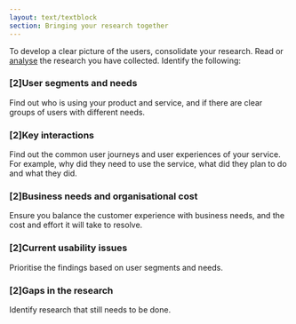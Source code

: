 ```yaml
---
layout: text/textblock
section: Bringing your research together
---
```

To develop a clear picture of the users, consolidate your research. Read or [analyse](/user-research/analysing-user-research/) the research you have collected. Identify the following:

### [2]User segments and needs

Find out who is using your product and service, and if there are clear groups of users with different needs.

### [2]Key interactions

Find out the common user journeys and user experiences of your service. For example, why did they need to use the service, what did they plan to do and what they did.

### [2]Business needs and organisational cost

Ensure you balance the customer experience with business needs, and the cost and effort it will take to resolve.

### [2]Current usability issues

Prioritise the findings based on user segments and needs.

### [2]Gaps in the research

Identify research that still needs to be done.
